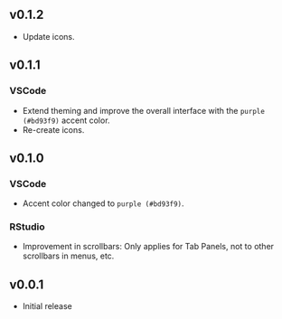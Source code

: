 ## v0.1.2

-   Update icons.

## v0.1.1

### VSCode

-   Extend theming and improve the overall interface with the `purple (#bd93f9)`
    accent color.
-   Re-create icons.

## v0.1.0

### VSCode

-   Accent color changed to `purple (#bd93f9)`.

### RStudio

-   Improvement in scrollbars: Only applies for Tab Panels, not to other
    scrollbars in menus, etc.

## v0.0.1

-   Initial release
